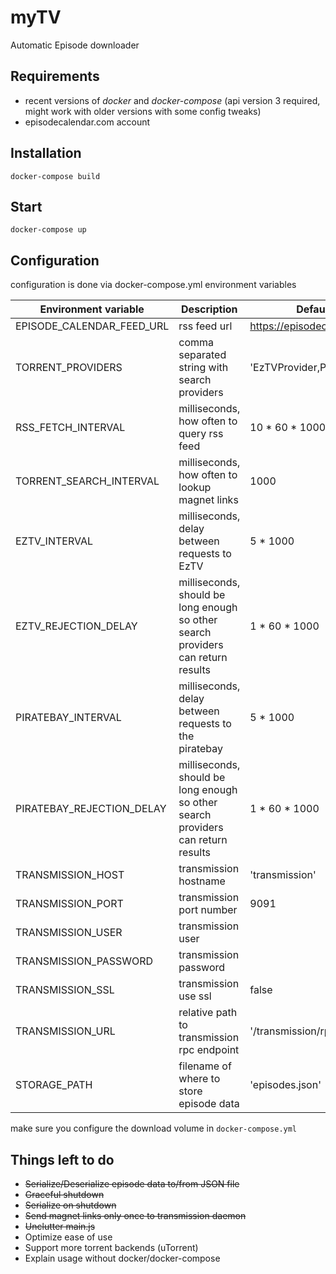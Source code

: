 # myTV
Automatic Episode downloader

## Requirements
- recent versions of _docker_ and _docker-compose_ (api version 3 required, might work with older versions with some config tweaks)
- episodecalendar.com account

## Installation
```
docker-compose build
```
## Start
```
docker-compose up
```
## Configuration
configuration is done via docker-compose.yml environment variables

| Environment variable      | Description                       | Default value              |
| ------------------------- | --------------------------------- | -------------------------- |
|EPISODE_CALENDAR_FEED_URL | rss feed url | https://episodecalendar.com/... |
|TORRENT_PROVIDERS | comma separated string with search providers | 'EzTVProvider,PirateBayProvider' |
|RSS_FETCH_INTERVAL | milliseconds, how often to query rss feed | 10 * 60 * 1000 |
|TORRENT_SEARCH_INTERVAL | milliseconds, how often to lookup magnet links | 1000 |
|EZTV_INTERVAL | milliseconds, delay between requests to EzTV | 5 * 1000 |
|EZTV_REJECTION_DELAY | milliseconds, should be long enough so other search providers can return results | 1 * 60 * 1000 |
|PIRATEBAY_INTERVAL | milliseconds, delay between requests to the piratebay | 5 * 1000 |
|PIRATEBAY_REJECTION_DELAY | milliseconds, should be long enough so other search providers can return results | 1 * 60 * 1000 |
|TRANSMISSION_HOST | transmission hostname | 'transmission' |
|TRANSMISSION_PORT | transmission port number | 9091 |
|TRANSMISSION_USER | transmission user | |
|TRANSMISSION_PASSWORD | transmission password | |
|TRANSMISSION_SSL | transmission use ssl | false |
|TRANSMISSION_URL | relative path to transmission rpc endpoint | '/transmission/rpc' |
|STORAGE_PATH | filename of where to store episode data | 'episodes.json' |

make sure you configure the download volume in ```docker-compose.yml```

## Things left to do
- ~~Serialize/Deserialize episode data to/from JSON file~~
- ~~Graceful shutdown~~
- ~~Serialize on shutdown~~
- ~~Send magnet links only once to transmission daemon~~
- ~~Unclutter main.js~~
- Optimize ease of use
- Support more torrent backends (uTorrent)
- Explain usage without docker/docker-compose
